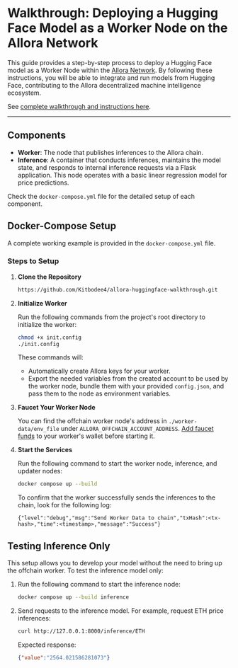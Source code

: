 # Walkthrough: Deploying a Hugging Face Model as a Worker Node on the Allora Network

This guide provides a step-by-step process to deploy a Hugging Face model as a Worker Node within the [Allora Network](https://docs.allora.network/). By following these instructions, you will be able to integrate and run models from Hugging Face, contributing to the Allora decentralized machine intelligence ecosystem.

See [complete walkthrough and instructions here](https://docs.allora.network/devs/workers/walkthroughs/walkthrough-hugging-face-worker).

---
## Components

- **Worker**: The node that publishes inferences to the Allora chain.
- **Inference**: A container that conducts inferences, maintains the model state, and responds to internal inference requests via a Flask application. This node operates with a basic linear regression model for price predictions.

Check the `docker-compose.yml` file for the detailed setup of each component.

## Docker-Compose Setup

A complete working example is provided in the `docker-compose.yml` file.

### Steps to Setup

1. **Clone the Repository**
 
     ```sh
    https://github.com/Kitbodee4/allora-huggingface-walkthrough.git
    ```
     

2. **Initialize Worker**
    
    Run the following commands from the project's root directory to initialize the worker:
    ```sh
    chmod +x init.config
    ./init.config
    ```
    These commands will:
    - Automatically create Allora keys for your worker.
    - Export the needed variables from the created account to be used by the worker node, bundle them with your provided `config.json`, and pass them to the node as environment variables.

3. **Faucet Your Worker Node**
    
    You can find the offchain worker node's address in `./worker-data/env_file` under `ALLORA_OFFCHAIN_ACCOUNT_ADDRESS`. [Add faucet funds](https://docs.allora.network/devs/get-started/setup-wallet#add-faucet-funds) to your worker's wallet before starting it.

4. **Start the Services**
    
    Run the following command to start the worker node, inference, and updater nodes:
    ```sh
    docker compose up --build
    ```
    To confirm that the worker successfully sends the inferences to the chain, look for the following log:
    ```
    {"level":"debug","msg":"Send Worker Data to chain","txHash":<tx-hash>,"time":<timestamp>,"message":"Success"}
    ```

## Testing Inference Only

This setup allows you to develop your model without the need to bring up the offchain worker. To test the inference model only:

1. Run the following command to start the inference node:
    ```sh
    docker compose up --build inference
    ```

2. Send requests to the inference model. For example, request ETH price inferences:
    
    ```sh
    curl http://127.0.0.1:8000/inference/ETH
    ```
    Expected response:
    ```json
    {"value":"2564.021586281073"}
    ```

